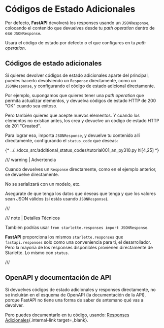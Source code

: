 # Códigos de Estado Adicionales

Por defecto, **FastAPI** devolverá los responses usando un `JSONResponse`, colocando el contenido que devuelves desde tu *path operation* dentro de ese `JSONResponse`.

Usará el código de estado por defecto o el que configures en tu *path operation*.

## Códigos de estado adicionales

Si quieres devolver códigos de estado adicionales aparte del principal, puedes hacerlo devolviendo un `Response` directamente, como un `JSONResponse`, y configurando el código de estado adicional directamente.

Por ejemplo, supongamos que quieres tener una *path operation* que permita actualizar elementos, y devuelva códigos de estado HTTP de 200 "OK" cuando sea exitoso.

Pero también quieres que acepte nuevos elementos. Y cuando los elementos no existían antes, los crea y devuelve un código de estado HTTP de 201 "Created".

Para lograr eso, importa `JSONResponse`, y devuelve tu contenido allí directamente, configurando el `status_code` que deseas:

{* ../../docs_src/additional_status_codes/tutorial001_an_py310.py hl[4,25] *}

/// warning | Advertencia

Cuando devuelves un `Response` directamente, como en el ejemplo anterior, se devuelve directamente.

No se serializará con un modelo, etc.

Asegúrate de que tenga los datos que deseas que tenga y que los valores sean JSON válidos (si estás usando `JSONResponse`).

///

/// note | Detalles Técnicos

También podrías usar `from starlette.responses import JSONResponse`.

**FastAPI** proporciona los mismos `starlette.responses` que `fastapi.responses` solo como una conveniencia para ti, el desarrollador. Pero la mayoría de los responses disponibles provienen directamente de Starlette. Lo mismo con `status`.

///

## OpenAPI y documentación de API

Si devuelves códigos de estado adicionales y responses directamente, no se incluirán en el esquema de OpenAPI (la documentación de la API), porque FastAPI no tiene una forma de saber de antemano qué vas a devolver.

Pero puedes documentarlo en tu código, usando: [Responses Adicionales](additional-responses.md){.internal-link target=_blank}.
